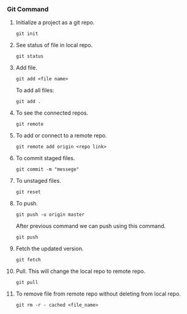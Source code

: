 ### Git Command

1. Initialize a project as a git repo.
	```
	git init
	
	```
	
2. See status of file in local repo.
	```
	git status
	```

3. Add file.
	```
	git add <file name>
	```

	To add all files:
	```
	git add .
	```

4. To see the connected repos.
	```
	git remote
	```

5. To add or connect to a remote repo.
	```
	git remote add origin <repo link>
	```
	
6. To commit staged files.
	```
	git commit -m "messege"
	```
	
	
7. To unstaged files.
	```
	git reset
	```

8. To push.
	```
	git push -u origin master
	```
	
   After previous command we can push using this command.
   	```
   	git push
   	```
  
9. Fetch the updated version.
	```
	git fetch
	```

10. Pull. This will change the local repo to remote repo.
	```
	git pull
	```
	
11. To remove file from remote repo without deleting from local repo.
	```
	git rm -r - cached <file_name>
	```


